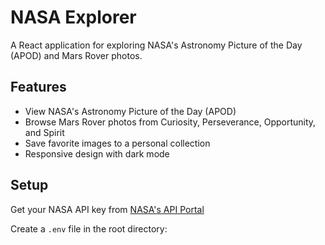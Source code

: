 # NASA Explorer

A React application for exploring NASA's Astronomy Picture of the Day (APOD) and Mars Rover photos.

## Features

- View NASA's Astronomy Picture of the Day (APOD)
- Browse Mars Rover photos from Curiosity, Perseverance, Opportunity, and Spirit
- Save favorite images to a personal collection
- Responsive design with dark mode

## Setup

Get your NASA API key from [NASA's API Portal](https://api.nasa.gov/)

Create a `.env` file in the root directory: 